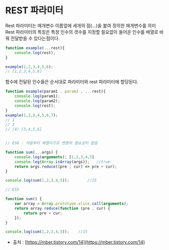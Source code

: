 # REST 파라미터

Rest 파라미터는 매개변수 이름앞에 세개의 점(...)을 붙여 정의한 매개변수를 의미
Rest 파라미터의 특징은 특정 인수의 갯수를 지정할 필요없이
들어온 인수를 배열로 바꿔 전달받을 수 있다는점이다.

```js
function example(...rest){
    console.log(rest);
}

example(1,2,3,4,5,6);
// [1,2,3,4,5,6]

```

함수에 전달된 인수들은 순서대로 파라미터와 rest 파라미터에 할당된다.

```js
function example(param1 . param2 , ...rest){
    console.log(param1);
    console.log(param2);
    console.log(rest);
}
example(1,2,3,4,5,6,7);
// 1
// 2
// (4) [3,4,5,6]
```


```js

// ES6 : 처음부터 배열이므로 변환의 필요성이 없음

function sum(...args) {
    console.log(arguments); [1,2,3,4,5]
    console.log(Array.isArray(args));   //true
    return args.reduce((pre , cur) => pre + cur);
}

console.log(sum(1,2,3,4,5));        //15

// ES5 

function sum() {
    var array = Array.prototype.slice.call(arguments);
    return array.reduce(function (pre , cur) {
        return pre + cur;
    });
}

console.log(sum(1,2,3,4,5));    //15

```

+ 출처 : [https://mber.tistory.com/14](https://mber.tistory.com/14)